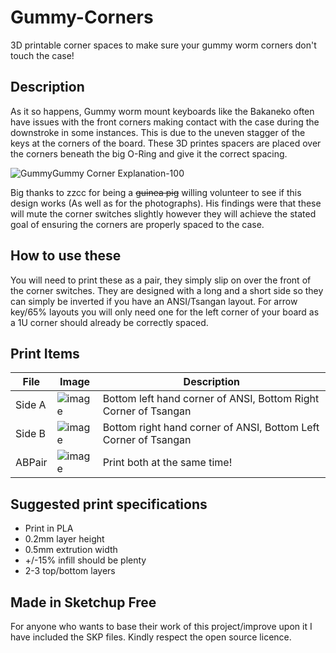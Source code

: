 # Gummy-Corners
3D printable corner spaces to make sure your gummy worm corners don't touch the case!


## Description
As it so happens, Gummy worm mount keyboards like the Bakaneko often have issues with the front corners making contact with the case during the downstroke in some instances. This is due to the uneven stagger of the keys at the corners of the board. These 3D printes spacers are placed over the corners beneath the big O-Ring and give it the correct spacing.

![GummyGummy Corner Explanation-100](https://user-images.githubusercontent.com/8606354/171972096-f644a5fb-4bcf-4815-94c5-f52b63561796.jpg)

Big thanks to zzcc for being a ~~guinea pig~~ willing volunteer to see if this design works (As well as for the photographs). His findings were that these will mute the corner switches slightly however they will achieve the stated goal of ensuring the corners are properly spaced to the case.


## How to use these

You will need to print these as a pair, they simply slip on over the front of the corner switches. They are designed with a long and a short side so they can simply be inverted if you have an ANSI/Tsangan layout. For arrow key/65% layouts you will only need one for the left corner of your board as a 1U corner should already be correctly spaced.


## Print Items

| File | Image | Description
|------------|------------|------------|
| Side A | ![image](https://user-images.githubusercontent.com/8606354/171972207-071ab68d-50b9-43ec-85d5-c153829d4272.png) |Bottom left hand corner of ANSI, Bottom Right Corner of Tsangan| 
| Side B | ![image](https://user-images.githubusercontent.com/8606354/171972209-68e1edb6-aac7-4d33-b210-12a6d8f3b16a.png) |Bottom right hand corner of ANSI, Bottom Left Corner of Tsangan|
| ABPair | ![image](https://user-images.githubusercontent.com/8606354/171972211-8272caf7-28d6-4923-8faf-41123c7328b3.png) |Print both at the same time!|

## Suggested print specifications

- Print in PLA
- 0.2mm layer height
- 0.5mm extrution width
- +/-15% infill should be plenty
- 2-3 top/bottom layers

## Made in Sketchup Free

For anyone who wants to base their work of this project/improve upon it I have included the SKP files. Kindly respect the open source licence.

